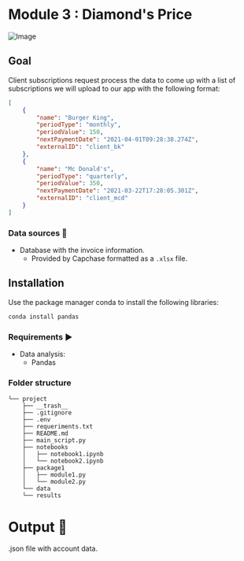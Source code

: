 # Module 3 : Diamond's Price
![Image](https://uploads-ssl.webflow.com/5e820230603d2720689c8249/5ee4f9c2e4be3a3e46943568_logo_text_alternate-p-500.png)

## Goal
Client subscriptions request process the data to come up with a list of subscriptions we will upload to our app with the following format:
```json
[
	{
	    "name": "Burger King",
	    "periodType": "monthly",
	    "periodValue": 150,
	    "nextPaymentDate": "2021-04-01T09:28:38.274Z",
	    "externalID": "client_bk"
	},
	{
	    "name": "Mc Donald's",
	    "periodType": "quarterly",
	    "periodValue": 350,
	    "nextPaymentDate": "2021-03-22T17:28:05.301Z",
	    "externalID": "client_mcd"
	}
]
```


### Data sources :scroll:
 - Database with the invoice information.
    - Provided by Capchase formatted as a `.xlsx` file.
 
 ## **Installation**
Use the package manager conda to install the following libraries:

```bash
conda install pandas
```
 ### Requirements :arrow_forward:
 - Data analysis:
    - Pandas
###  **Folder structure**
```
└── project
    ├── __trash__
    ├── .gitignore
    ├── .env
    ├── requeriments.txt
    ├── README.md
    ├── main_script.py
    ├── notebooks
    │   ├── notebook1.ipynb
    │   └── notebook2.ipynb
    ├── package1
    │   ├── module1.py
    │   └── module2.py
    └── data
    └── results
```
# Output :pushpin:
.json file with account data.

